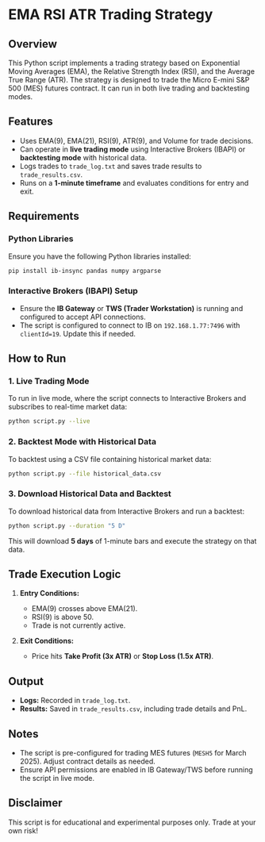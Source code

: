 # EMA RSI ATR Trading Strategy

## Overview
This Python script implements a trading strategy based on Exponential Moving Averages (EMA), the Relative Strength Index (RSI), and the Average True Range (ATR). The strategy is designed to trade the Micro E-mini S&P 500 (MES) futures contract. It can run in both live trading and backtesting modes.

## Features
- Uses EMA(9), EMA(21), RSI(9), ATR(9), and Volume for trade decisions.
- Can operate in **live trading mode** using Interactive Brokers (IBAPI) or **backtesting mode** with historical data.
- Logs trades to `trade_log.txt` and saves trade results to `trade_results.csv`.
- Runs on a **1-minute timeframe** and evaluates conditions for entry and exit.

## Requirements
### Python Libraries
Ensure you have the following Python libraries installed:

```bash
pip install ib-insync pandas numpy argparse
```

### Interactive Brokers (IBAPI) Setup
- Ensure the **IB Gateway** or **TWS (Trader Workstation)** is running and configured to accept API connections.
- The script is configured to connect to IB on `192.168.1.77:7496` with `clientId=19`. Update this if needed.

## How to Run

### 1. Live Trading Mode
To run in live mode, where the script connects to Interactive Brokers and subscribes to real-time market data:

```bash
python script.py --live
```

### 2. Backtest Mode with Historical Data
To backtest using a CSV file containing historical market data:

```bash
python script.py --file historical_data.csv
```

### 3. Download Historical Data and Backtest
To download historical data from Interactive Brokers and run a backtest:

```bash
python script.py --duration "5 D"
```

This will download **5 days** of 1-minute bars and execute the strategy on that data.

## Trade Execution Logic
1. **Entry Conditions:**
   - EMA(9) crosses above EMA(21).
   - RSI(9) is above 50.
   - Trade is not currently active.

2. **Exit Conditions:**
   - Price hits **Take Profit (3x ATR)** or **Stop Loss (1.5x ATR)**.

## Output
- **Logs:** Recorded in `trade_log.txt`.
- **Results:** Saved in `trade_results.csv`, including trade details and PnL.

## Notes
- The script is pre-configured for trading MES futures (`MESH5` for March 2025). Adjust contract details as needed.
- Ensure API permissions are enabled in IB Gateway/TWS before running the script in live mode.

## Disclaimer
This script is for educational and experimental purposes only. Trade at your own risk!

